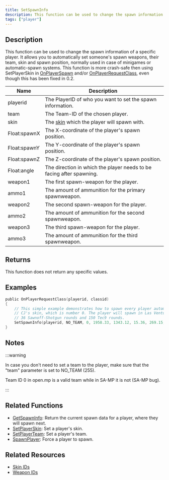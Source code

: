 ```yaml
---
title: SetSpawnInfo
description: This function can be used to change the spawn information of a specific player.
tags: ["player"]
---
```


## Description

This function can be used to change the spawn information of a specific player. It allows you to automatically set someone's spawn weapons, their team, skin and spawn position, normally used in case of minigames or automatic-spawn systems. This function is more crash-safe then using SetPlayerSkin in [OnPlayerSpawn](../callbacks/OnPlayerSpawn) and/or [OnPlayerRequestClass](../callbacks/OnPlayerRequestClass), even though this has been fixed in 0.2.

| Name         | Description                                                          |
|--------------|----------------------------------------------------------------------|
| playerid     | The PlayerID of who you want to set the spawn information.           |
| team         | The Team-ID of the chosen player.                                    |
| skin         | The [skin](../resources/skins) which the player will spawn with.     |
| Float:spawnX | The X-coordinate of the player's spawn position.                     |
| Float:spawnY | The Y-coordinate of the player's spawn position.                     |
| Float:spawnZ | The Z-coordinate of the player's spawn position.                     |
| Float:angle  | The direction in which the player needs to be facing after spawning. |
| weapon1      | The first spawn-weapon for the player.                               |
| ammo1        | The amount of ammunition for the primary spawnweapon.                |
| weapon2      | The second spawn-weapon for the player.                              |
| ammo2        | The amount of ammunition for the second spawnweapon.                 |
| weapon3      | The third spawn-weapon for the player.                               |
| ammo3        | The amount of ammunition for the third spawnweapon.                  |

## Returns

This function does not return any specific values.

## Examples

```c
public OnPlayerRequestClass(playerid, classid)
{
    // This simple example demonstrates how to spawn every player automatically with
    // CJ's skin, which is number 0. The player will spawn in Las Venturas, with
    // 36 Sawnoff-Shotgun rounds and 150 Tec9 rounds.
    SetSpawnInfo(playerid, NO_TEAM, 0, 1958.33, 1343.12, 15.36, 269.15, WEAPON_SAWEDOFF, 36, WEAPON_UZI, 150, WEAPON_FIST, 0);
}
```

## Notes

:::warning

In case you don't need to set a team to the player, make sure that the "team" parameter is set to NO_TEAM (255).

Team ID 0 in open.mp is a valid team while in SA-MP it is not (SA-MP bug).

:::

## Related Functions

- [GetSpawnInfo](GetSpawnInfo): Return the current spawn data for a player, where they will spawn next.
- [SetPlayerSkin](SetPlayerSkin): Set a player's skin.
- [SetPlayerTeam](SetPlayerTeam): Set a player's team.
- [SpawnPlayer](SpawnPlayer): Force a player to spawn.

## Related Resources

- [Skin IDs](../resources/skins)
- [Weapon IDs](../resources/weaponids)
